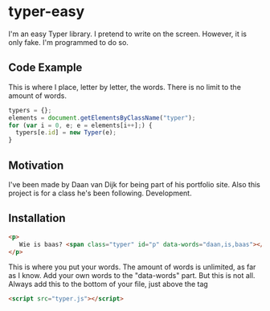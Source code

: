 # typer-easy
I'm an easy Typer library. I pretend to write on the screen. However, it is only fake. I'm programmed to do so.


## Code Example

This is where I place, letter by letter, the words. There is no limit to the amount of words.
```javascript
typers = {};
elements = document.getElementsByClassName("typer");
for (var i = 0, e; e = elements[i++];) {
  typers[e.id] = new Typer(e);
}
```

## Motivation

I've been made by Daan van Dijk for being part of his portfolio site. Also this project is for a class he's been following. Development.

## Installation

``` HTML
<p>
   Wie is baas? <span class="typer" id="p" data-words="daan,is,baas"></span>
</p>
```
This is where you put your words. The amount of words is unlimited, as far as I know. Add your own words to the "data-words" part. 
But this is not all.
Always add this to the bottom of your file, just above the </body> tag
``` HTML
<script src="typer.js"></script>
```

